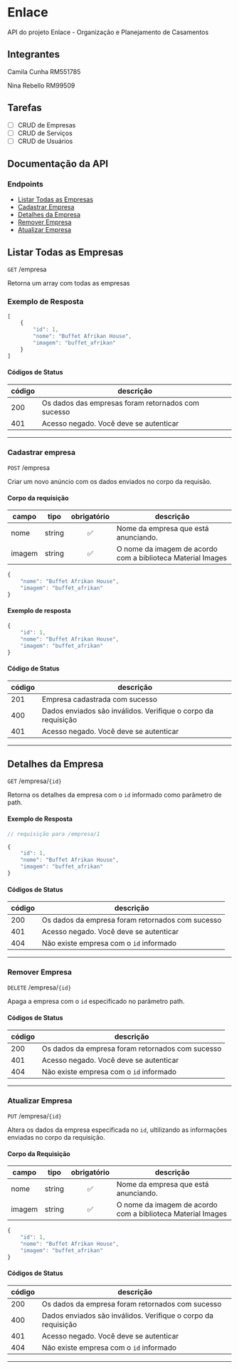 # Enlace
API do projeto Enlace - Organização e Planejamento de Casamentos

## Integrantes
Camila Cunha RM551785

Nina Rebello RM99509

## Tarefas

- [ ] CRUD de Empresas
- [ ] CRUD de Serviços
- [ ] CRUD de Usuários

## Documentação da API

### Endpoints
- [Listar Todas as Empresas](#Listar-todas-as-empresas)
- [Cadastrar Empresa](#Cadastrar-empresa)
- [Detalhes da Empresa](#Detalhes-da-empresa)
- [Remover Empresa](#Remover-empresa)
- [Atualizar Empresa](#Atualizar-empresa)


## Listar Todas as Empresas

`GET` /empresa

Retorna um array com todas as empresas

### Exemplo de Resposta

```js
[
    { 
        "id": 1,
        "nome": "Buffet Afrikan House",
        "imagem": "buffet_afrikan"
    }
]
```

#### Códigos de Status

|código|descrição|
|------|---------|
|200|Os dados das empresas foram retornados com sucesso
|401|Acesso negado. Você deve se autenticar

---

### Cadastrar empresa

`POST` /empresa

Criar um novo anúncio com os dados enviados no corpo da requisão.

#### Corpo da requisição

|campo|tipo|obrigatório|descrição|
|-----|----|:-----------:|---------|
|nome|string|✅|Nome da empresa que está anunciando.
|imagem|string|✅|O nome da imagem de acordo com a biblioteca Material Images

```js
{
    "nome": "Buffet Afrikan House",
    "imagem": "buffet_afrikan"
}
```

#### Exemplo de resposta
```js
{   
    "id": 1,
    "nome": "Buffet Afrikan House",
    "imagem": "buffet_afrikan"
}
```

#### Código de Status

|código|descrição|
|------|---------|
|201|Empresa cadastrada com sucesso
|400|Dados enviados são inválidos. Verifique o corpo da requisição
|401|Acesso negado. Você deve se autenticar

---

## Detalhes da Empresa

`GET` /empresa/`{id}`

Retorna os detalhes da empresa com o `id` informado como parâmetro de path.

#### Exemplo de Resposta

```js
// requisição para /empresa/1

{
    "id": 1,
    "nome": "Buffet Afrikan House",
    "imagem": "buffet_afrikan"
}
```

#### Códigos de Status

|código|descrição|
|------|---------|
|200|Os dados da empresa foram retornados com sucesso
|401|Acesso negado. Você deve se autenticar
|404|Não existe empresa com o `id` informado

___

### Remover Empresa

`DELETE` /empresa/`{id}`

Apaga a empresa com o `id` especificado no parâmetro path.

#### Códigos de Status

|código|descrição|
|------|---------|
|200|Os dados da empresa foram retornados com sucesso
|401|Acesso negado. Você deve se autenticar
|404|Não existe empresa com o `id` informado

___


### Atualizar Empresa

`PUT` /empresa/`{id}`

Altera os dados da empresa especificada no `id`, ultilizando as informações enviadas no corpo da requisição.

#### Corpo da Requisição

|campo|tipo|obrigatório|descrição|
|-----|----|:-----------:|---------|
|nome|string|✅|Nome da empresa que está anunciando.
|imagem|string|✅|O nome da imagem de acordo com a biblioteca Material Images

```js
{
    "id": 1,
    "nome": "Buffet Afrikan House",
    "imagem": "buffet_afrikan"
}
```

#### Códigos de Status

|código|descrição|
|------|---------|
|200|Os dados da empresa foram retornados com sucesso
|400|Dados enviados são inválidos. Verifique o corpo da requisição
|401|Acesso negado. Você deve se autenticar
|404|Não existe empresa com o `id` informado

___
